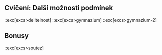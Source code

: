 ## Cvičení: Další možnosti podmínek
::exc[excs>delitelnost]
::exc[excs>gymnazium]
::exc[excs>gymnazium-2]

## Bonusy
::exc[excs>soutez]
